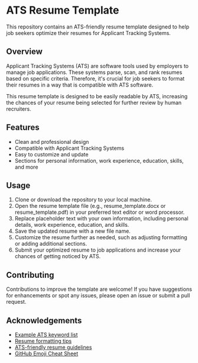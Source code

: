 # ATS Resume Template

This repository contains an ATS-friendly resume template designed to help job seekers optimize their resumes for Applicant Tracking Systems.

## Overview

Applicant Tracking Systems (ATS) are software tools used by employers to manage job applications. These systems parse, scan, and rank resumes based on specific criteria. Therefore, it's crucial for job seekers to format their resumes in a way that is compatible with ATS software.

This resume template is designed to be easily readable by ATS, increasing the chances of your resume being selected for further review by human recruiters.

## Features

- Clean and professional design
- Compatible with Applicant Tracking Systems
- Easy to customize and update
- Sections for personal information, work experience, education, skills, and more

## Usage

1. Clone or download the repository to your local machine.
2. Open the resume template file (e.g., resume_template.docx or resume_template.pdf) in your preferred text editor or word processor.
3. Replace placeholder text with your own information, including personal details, work experience, education, and skills.
4. Save the updated resume with a new file name.
5. Customize the resume further as needed, such as adjusting formatting or adding additional sections.
6. Submit your optimized resume to job applications and increase your chances of getting noticed by ATS.

## Contributing

Contributions to improve the template are welcome! If you have suggestions for enhancements or spot any issues, please open an issue or submit a pull request.

## Acknowledgements

- [Example ATS keyword list](https://www.jobscan.co/blog/ats-resume/)
- [Resume formatting tips](https://www.topresume.com/career-advice/how-to-beat-resume-scanners)
- [ATS-friendly resume guidelines](https://www.zipjob.com/blog/ats-resume/)
- [GitHub Emoji Cheat Sheet](https://github.com/ikatyang/emoji-cheat-sheet)

